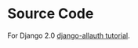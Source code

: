 # Source Code

For Django 2.0 [django-allauth tutorial](https://wsvincent.com/django-allauth-tutorial/).

